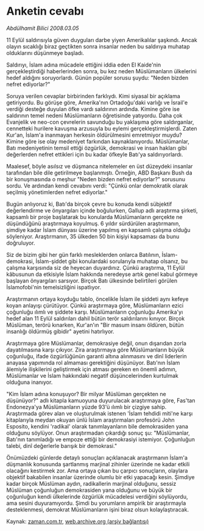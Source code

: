 # Anketin cevabı

*Abdülhamit Bilici 2008.03.05*

<tr><td class="metin" colspan="2" style="padding-top: 20px; padding-left: 5px; padding-right: 10px;">11 Eylül saldırısıyla güven duyguları darbe yiyen Amerikalılar şaşkındı. Ancak olayın sıcaklığı biraz geçtikten sonra insanlar neden bu saldırıya muhatap olduklarını düşünmeye başladı.</td></tr><tr><td class="metin" colspan="2" style="padding-top: 20px; padding-left: 5px; padding-right: 10px;"><p>Saldırıyı, İslam adına mücadele ettiğini iddia eden El Kaide'nin gerçekleştirdiği haberlerinden sonra, bu kez neden Müslümanların ülkelerini hedef aldığını soruyorlardı. Günün popüler sorusu şuydu: "Neden bizden nefret ediyorlar?"
<p> Soruya verilen cevaplar birbirinden farklıydı. Kimi siyasal bir açıklama getiriyordu. Bu görüşe göre, Amerika'nın Ortadoğu'daki varlığı ve İsrail'e verdiği desteğe duyulan öfke vardı saldırının ardında. Kimine göre ise saldırının temel nedeni Müslümanların öğretisinde yatıyordu. Daha çok Evanjelik ve neo-con çevrelerin savunduğu bu yaklaşıma göre saldırganlar, cennetteki hurilere kavuşma arzusuyla bu eylemi gerçekleştirmişlerdi. Zaten Kur'an, İslam'a inanmayan herkesin öldürülmesini emretmiyor muydu? Kimine göre ise olay medeniyet farkından kaynaklanıyordu. Müslümanlar, Batı medeniyetinin temsil ettiği özgürlük, demokrasi ve insan hakları gibi değerlerden nefret ettikleri için bu kadar öfkeyle Batı'ya saldırıyorlardı. 
<p> Maalesef, böyle asılsız ve düşmanca nitelemeler en üst düzeydeki insanlar tarafından bile dile getirilmeye başlanmıştı. Örneğin, ABD Başkanı Bush da bir konuşmasında o meşhur "Neden bizden nefret ediyorlar?" sorusunu sordu. Ve ardından kendi cevabını verdi: "Çünkü onlar demokratik olarak seçilmiş yönetimlerden nefret ediyorlar." 
<p> Bugün anlıyoruz ki, Batı'da birçok çevre bu konuda kendi sübjektif değerlendirme ve önyargıları içinde boğulurken, Gallup adlı araştırma şirketi, kapsamlı bir proje başlatarak bu konularda Müslümanların gerçekte ne düşündüğünü araştırmaya koyulmuş. 6 yıldır sürdürülen araştırmanın, şimdiye kadar İslam dünyası üzerine yapılmış en kapsamlı çalışma olduğu söyleniyor. Araştırmanın, 35 ülkeden 50 bin kişiyi kapsaması da bunu doğruluyor. 
<p> Siz de bizim gibi her gün farklı mesleklerden onlarca Batılının, İslam-demokrasi, İslam-şiddet gibi konulardaki sorularıyla muhatap olsanız, bu çalışma karşısında siz de heyecan duyardınız. Çünkü araştırma, 11 Eylül kâbusunun da etkisiyle İslam hakkında neredeyse artık genel kabul görmeye başlayan önyargıları sarsıyor. Birçok Batı ülkesinde belirtileri görülen İslamofobi'nin temelsizliğini ispatlıyor. 
<p> Araştırmanın ortaya koyduğu tablo, öncelikle İslam ile şiddeti aynı kefeye koyan anlayışı çürütüyor. Çünkü araştırmaya göre, Müslümanların ezici çoğunluğu ılımlı ve şiddete karşı. Müslümanların çoğunluğu Amerika'yı hedef alan 11 Eylül saldırıları dahil bütün terör saldırılarını kınıyor. Birçok Müslüman, terörü kınarken, Kur'an'ın "Bir masum insanı öldüren, bütün insanlığı öldürmüş gibidir" ayetini hatırlıyor. 
<p> Araştırmaya göre Müslümanlar, demokrasiye değil, onun dışarıdan zorla dayatılmasına karşı çıkıyor. Zira araştırmaya göre Müslümanların büyük çoğunluğu, ifade özgürlüğünün garanti altına alınmasını ve dinî liderlerin anayasa yapımında rol almaması gerektiğini düşünüyor. Batı'nın İslam âlemiyle ilişkilerini geliştirmek için atması gereken en önemli adımın, Müslümanlar ve İslam hakkındaki negatif düşüncelerinden kurtulmak olduğuna inanıyor. 
<p> "Kim İslam adına konuşuyor? Bir milyar Müslüman gerçekten ne düşünüyor?" adlı kitapla kamuoyuna duyurulacak araştırmaya göre, Fas'tan Endonezya'ya Müslümanların yüzde 93'ü ılımlı bir çizgiye sahip. Araştırmada görev alan ve oluşturulmak istenen 'İslam tehdidi miti'ne karşı kitaplarıyla meydan okuyan ünlü İslam araştırmaları profesörü John Esposito, kendini 'radikal' olarak tanımlayanların bile demokrasiden yana olduğunu söylüyor. Onun araştırmadan çıkardığı sonuç şu: "Müslümanlar, Batı'nın tanımladığı ve empoze ettiği bir demokrasiyi istemiyor. Çoğunluğun talebi, dinî değerlerle barışık bir demokrasi."
<p> Önümüzdeki günlerde detaylı sonuçları açıklanacak araştırmanın İslam'a düşmanlık konusunda şartlanmış marjinal zihinler üzerinde ne kadar etkili olacağını kestirmek zor. Ama ortaya çıkan bu çarpıcı sonuçların, olaylara objektif bakabilen insanlar üzerinde olumlu bir etki yapacağı kesin. Şimdiye kadar birçok Müslüman aydın, radikallerin marjinal olduğunu, sessiz Müslüman çoğunluğun demokrasiden yana olduğunu ve büyük bir çoğunluğun kendi ülkelerinde özgürlük mücadelesi verdiğini söylüyordu, ama sesini duyuramıyordu. Şimdi bu yorumların ampirik bir araştırmayla desteklenmesi, demokrat Müslümanların işini biraz olsun kolaylaştıracak.<br/></p></p></p></p></p></p></p></p></p></td></tr>

Kaynak: [zaman.com.tr](http://zaman.com.tr/yazar.do?yazino=660547), [web.archive.org (arşiv bağlantısı)](http://web.archive.org/web/20080423041423/http://www.zaman.com.tr:80/yazar.do?yazino=660547)
